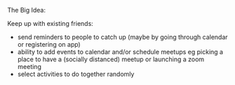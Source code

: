 The Big Idea:

Keep up with existing friends:
- send reminders to people to catch up (maybe by going through calendar or registering on app)
- ability to add events to calendar and/or schedule meetups eg picking a place to have a (socially distanced) meetup or launching a zoom meeting
- select activities to do together randomly
